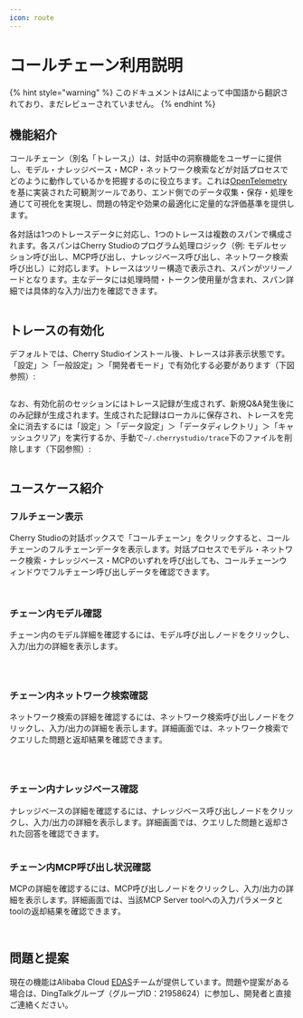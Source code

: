 ```yaml
---
icon: route
---
```

# コールチェーン利用説明


{% hint style="warning" %}
このドキュメントはAIによって中国語から翻訳されており、まだレビューされていません。
{% endhint %}




## 機能紹介

コールチェーン（別名「トレース」）は、対話中の洞察機能をユーザーに提供し、モデル・ナレッジベース・MCP・ネットワーク検索などが対話プロセスでどのように動作しているかを把握するのに役立ちます。これは[OpenTelemetry](https://opentelemetry.io/docs/languages/js/)を基に実装された可観測ツールであり、エンド側でのデータ収集・保存・処理を通じて可視化を実現し、問題の特定や効果の最適化に定量的な評価基準を提供します。

各対話は1つのトレースデータに対応し、1つのトレースは複数のスパンで構成されます。各スパンはCherry Studioのプログラム処理ロジック（例: モデルセッション呼び出し、MCP呼び出し、ナレッジベース呼び出し、ネットワーク検索呼び出し）に対応します。トレースはツリー構造で表示され、スパンがツリーノードとなります。主なデータには処理時間・トークン使用量が含まれ、スパン詳細では具体的な入力/出力を確認できます。

<figure><img src="../.gitbook/assets/trace2.gif" alt=""><figcaption></figcaption></figure>

## トレースの有効化

デフォルトでは、Cherry Studioインストール後、トレースは非表示状態です。「設定」＞「一般設定」＞「開発者モード」で有効化する必要があります（下図参照）:

<figure><img src="../.gitbook/assets/image (84).png" alt=""><figcaption></figcaption></figure>

なお、有効化前のセッションにはトレース記録が生成されず、新規Q&A発生後にのみ記録が生成されます。生成された記録はローカルに保存され、トレースを完全に消去するには「設定」＞「データ設定」＞「データディレクトリ」＞「キャッシュクリア」を実行するか、手動で`~/.cherrystudio/trace`下のファイルを削除します（下図参照）:

<figure><img src="../.gitbook/assets/image (85).png" alt=""><figcaption></figcaption></figure>

## ユースケース紹介

### フルチェーン表示

Cherry Studioの対話ボックスで「コールチェーン」をクリックすると、コールチェーンのフルチェーンデータを表示します。対話プロセスでモデル・ネットワーク検索・ナレッジベース・MCPのいずれを呼び出しても、コールチェーンウィンドウでフルチェーン呼び出しデータを確認できます。

<figure><img src="../.gitbook/assets/image (1) (1).png" alt=""><figcaption></figcaption></figure>
<figure><img src="../.gitbook/assets/image (86).png" alt=""><figcaption></figcaption></figure>

### チェーン内モデル確認

チェーン内のモデル詳細を確認するには、モデル呼び出しノードをクリックし、入力/出力の詳細を表示します。

<figure><img src="../.gitbook/assets/image (87).png" alt=""><figcaption></figcaption></figure>
<figure><img src="../.gitbook/assets/image (88).png" alt=""><figcaption></figcaption></figure>
<figure><img src="../.gitbook/assets/image (89).png" alt=""><figcaption></figcaption></figure>

### チェーン内ネットワーク検索確認

ネットワーク検索の詳細を確認するには、ネットワーク検索呼び出しノードをクリックし、入力/出力の詳細を表示します。詳細画面では、ネットワーク検索でクエリした問題と返却結果を確認できます。

<figure><img src="../.gitbook/assets/image (2) (1).png" alt=""><figcaption></figcaption></figure>
<figure><img src="../.gitbook/assets/image (150).png" alt=""><figcaption></figcaption></figure>
<figure><img src="../.gitbook/assets/image (151).png" alt=""><figcaption></figcaption></figure>

### チェーン内ナレッジベース確認

ナレッジベースの詳細を確認するには、ナレッジベース呼び出しノードをクリックし、入力/出力の詳細を表示します。詳細画面では、クエリした問題と返却された回答を確認できます。

<figure><img src="../.gitbook/assets/image (152).png" alt=""><figcaption></figcaption></figure>

### チェーン内MCP呼び出し状況確認

MCPの詳細を確認するには、MCP呼び出しノードをクリックし、入力/出力の詳細を表示します。詳細画面では、当該MCP Server toolへの入力パラメータとtoolの返却結果を確認できます。

<figure><img src="../.gitbook/assets/image (153).png" alt=""><figcaption></figcaption></figure>
<figure><img src="../.gitbook/assets/image (154).png" alt=""><figcaption></figcaption></figure>

## 問題と提案

現在の機能はAlibaba Cloud [EDAS](https://www.aliyun.com/product/edas)チームが提供しています。問題や提案がある場合は、DingTalkグループ（グループID：21958624）に参加し、開発者と直接ご連絡ください。